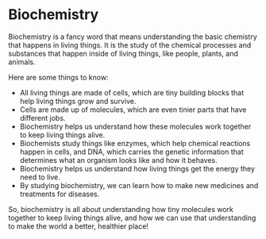 # Biochemistry

Biochemistry is a fancy word that means understanding the basic chemistry that happens in living things. It is the study of the chemical processes and substances that happen inside of living things, like people, plants, and animals.

Here are some things to know:

- All living things are made of cells, which are tiny building blocks that help living things grow and survive.
- Cells are made up of molecules, which are even tinier parts that have different jobs.
- Biochemistry helps us understand how these molecules work together to keep living things alive.
- Biochemists study things like enzymes, which help chemical reactions happen in cells, and DNA, which carries the genetic information that determines what an organism looks like and how it behaves.
- Biochemistry helps us understand how living things get the energy they need to live.
- By studying biochemistry, we can learn how to make new medicines and treatments for diseases. 

So, biochemistry is all about understanding how tiny molecules work together to keep living things alive, and how we can use that understanding to make the world a better, healthier place!
